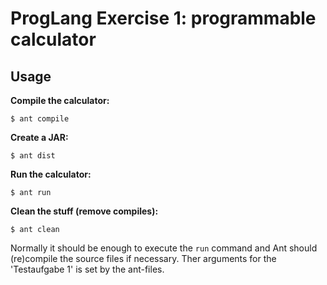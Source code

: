 ProgLang Exercise 1: programmable calculator
============================================

Usage
-----

**Compile the calculator:**

    $ ant compile

**Create a JAR:**

    $ ant dist

**Run the calculator:**

    $ ant run

**Clean the stuff (remove compiles):**

    $ ant clean

Normally it should be enough to execute the `run` command and Ant should (re)compile the source files if necessary. Ther arguments for the 'Testaufgabe 1' is set by the ant-files. 


